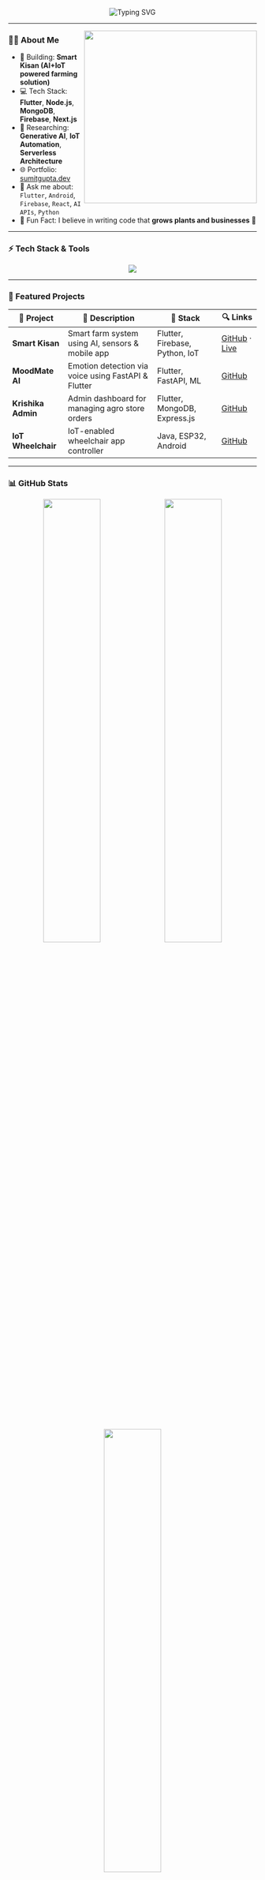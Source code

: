 <!-- Profile Banner -->
<p align="center">
  <img src="https://readme-typing-svg.demolab.com?font=Fira+Code&duration=3000&pause=1000&color=1ED760&center=true&vCenter=true&multiline=true&width=800&lines=Hi+%F0%9F%91%8B%2C+I'm+Sumit+Gupta!;A+Full-Stack+Developer+%F0%9F%92%BB;Flutter+%E2%9D%A4+AI+%E2%9D%A4+IoT+%E2%9D%A4+Web+%E2%9D%A4+Cloud" alt="Typing SVG" />
</p>

---

<!-- Introduction -->
<img align="right" src="https://media.giphy.com/media/qgQUggAC3Pfv687qPC/giphy.gif" width="350" />

### 👨‍💻 About Me

- 🔭 Building: **Smart Kisan (AI+IoT powered farming solution)**
- 💻 Tech Stack: **Flutter**, **Node.js**, **MongoDB**, **Firebase**, **Next.js**
- 🧠 Researching: **Generative AI**, **IoT Automation**, **Serverless Architecture**
- 🌐 Portfolio: [sumitgupta.dev](https://your-portfolio-link)
- 💬 Ask me about: `Flutter`, `Android`, `Firebase`, `React`, `AI APIs`, `Python`
- 🧩 Fun Fact: I believe in writing code that **grows plants and businesses** 🌱

---

<!-- Badges & Stats -->
### ⚡ Tech Stack & Tools

<p align="center">
  <img src="https://skillicons.dev/icons?i=flutter,dart,java,python,js,ts,react,nextjs,nodejs,mongodb,firebase,mysql,git,linux,figma,fastapi,html,css" />
</p>

---

### 🚀 Featured Projects

| 🌟 Project | 🧠 Description | 🔗 Stack | 🔍 Links |
|-----------|----------------|----------|---------|
| **Smart Kisan** | Smart farm system using AI, sensors & mobile app | Flutter, Firebase, Python, IoT | [GitHub](#) · [Live](#) |
| **MoodMate AI** | Emotion detection via voice using FastAPI & Flutter | Flutter, FastAPI, ML | [GitHub](#) |
| **Krishika Admin** | Admin dashboard for managing agro store orders | Flutter, MongoDB, Express.js | [GitHub](#) |
| **IoT Wheelchair** | IoT-enabled wheelchair app controller | Java, ESP32, Android | [GitHub](#) |

---

### 📊 GitHub Stats

<p align="center">
  <img width="48%" src="https://github-readme-stats.vercel.app/api?username=sumitgupta&show_icons=true&theme=radical" />
  <img width="48%" src="https://github-readme-streak-stats.herokuapp.com/?user=sumitgupta&theme=radical" />
</p>
<p align="center">
  <img width="48%" src="https://github-readme-stats.vercel.app/api/top-langs/?username=sumitgupta&layout=compact&theme=radical" />
</p>

---

### 📜 Certifications

- 🎓 Google Android Developer Capstone
- 🧠 Machine Learning – IBM
- 🛠 Full-Stack MERN – Udemy
- 📶 IoT + Embedded (ESP32 & Arduino)

---

### 🛠 Technical Matrix

```yaml
Languages:        Dart, Java, Python, TypeScript, C++, SQL
Mobile:           Flutter, Android (Java)
Frontend:         React, HTML5, TailwindCSS, Next.js
Backend:          Node.js, Express.js, Firebase Functions, FastAPI
Database:         MongoDB, MySQL, Firebase Firestore
AI/ML:            Scikit-learn, OpenAI, Pandas, FastAPI
IoT:              ESP32, Firebase Realtime DB, Arduino
Other Tools:      GitHub, Postman, Figma, Linux, Firebase Hosting
